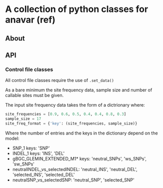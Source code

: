 # A collection of python classes for anavar (ref)

## About


## API

### Control file classes

All control file classes require the use of ```.set_data()```

As a bare minimum the site frequency data, sample size and number of callable sites must be given.

The input site frequency data takes the form of a dictrionary where:

```python
site_frequencies = [0.9, 0.6, 0.5, 0.4, 0.4, 0.8, 0.3]
sample_size = 17
site_freq_format = {'key': (site_frequencies, sample_size)}
```

Where the number of entries and the keys in the dictionary depend on the model:

* SNP_1 keys: 'SNP'
* INDEL_1 keys: 'INS', 'DEL'
* gBGC_GLEMIN_EXTENDED_M1* keys: 'neutral_SNPs', 'ws_SNPs', 'sw_SNPs'
* neutralINDEL_vs_selectedINDEL: 'neutral_INS', 'neutral_DEL', 'selected_INS', 'selected_DEL'
* neutralSNP_vs_selectedSNP: 'neutral_SNP', 'selected_SNP'